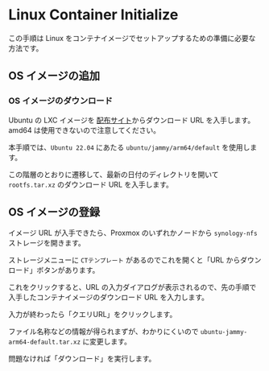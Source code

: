 # Linux Container Initialize

この手順は Linux をコンテナイメージでセットアップするための準備に必要な方法です。

## OS イメージの追加

### OS イメージのダウンロード

Ubuntu の LXC イメージを [配布サイト](https://uk.lxd.images.canonical.com/images/)からダウンロード URL を入手します。amd64 は使用できないので注意してください。

本手順では、`Ubuntu 22.04` にあたる `ubuntu/jammy/arm64/default` を使用します。

この階層のとおりに遷移して、最新の日付のディレクトリを開いて `rootfs.tar.xz` のダウンロード URL を入手します。

## OS イメージの登録

イメージ URL が入手できたら、Proxmox のいずれかノードから `synology-nfs` ストレージを開きます。

ストレージメニューに `CTテンプレート` があるのでこれを開くと「URL からダウンロード」ボタンがあります。

これをクリックすると、URL の入力ダイアログが表示されるので、先の手順で入手したコンテナイメージのダウンロード URL を入力します。

入力が終わったら「クエリURL」をクリックします。

ファイル名称などの情報が得られまずが、わかりにくいので `ubuntu-jammy-arm64-default.tar.xz` に変更します。

問題なければ「ダウンロード」を実行します。
